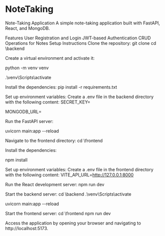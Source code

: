 # NoteTaking
Note-Taking Application
A simple note-taking application built with FastAPI, React, and MongoDB.

Features
User Registration and Login
JWT-based Authentication
CRUD Operations for Notes
Setup Instructions
Clone the repository:
git clone <repository-url>
cd <repository-folder>\backend

Create a virtual environment and activate it:

python -m venv venv

.\venv\Scripts\activate

Install the dependencies:
pip install -r requirements.txt

Set up environment variables: Create a .env file in the backend directory with the following content:
SECRET_KEY=<your-secret-key>

MONGODB_URL=<your-mongodb-connection-string>

Run the FastAPI server:

uvicorn main:app --reload

Navigate to the frontend directory:
cd <repository-folder>\frontend

Install the dependencies:

npm install

Set up environment variables: Create a .env file in the frontend directory with the following content:
VITE_API_URL=http://127.0.0.1:8000

Run the React development server:
npm run dev

Start the backend server:
cd <repository-folder>\backend
.\venv\Scripts\activate

uvicorn main:app --reload

Start the frontend server:
cd <repository-folder>\frontend
npm run dev

Access the application by opening your browser and navigating to http://localhost:5173.

